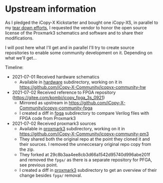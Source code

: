 # Upstream information

As I pledged the iCopy-X Kickstarter and bought one iCopy-XS, in parallel to my [tear down efforts](https://github.com/iCopy-X-Community/icopyx-teardown),
I requested the vendor to honor the open source license of the Proxmark3 schematics and software and to share their modifications.

I will post here what I'll get and in parallel I'll try to create source repositories to enable some community development on it. Depending on what we'll get...

Timeline:

* 2021-07-01 Received hardware schematics
  * Available in [hardware](hardware) subdirectory, working on it in https://github.com/iCopy-X-Community/icopyx-community-hw
* 2021-07-02 Received reference to FPGA repository (https://gitee.com/kombi/icopy_fpga_3s_0921)
  * Mirrored as upstream in https://github.com/iCopy-X-Community/icopyx-community-fpga
  * I created a diff in [fpga](fpga) subdirectory to compare Verilog files with FPGA code from Proxmark3
* 2021-07-02 Received proxmark3 sources
  * Available in [proxmark3](proxmark3) subdirectory, working on it in https://github.com/iCopy-X-Community/icopyx-community-pm3
  * They shared both the original repo at the point they cloned it and their sources. I removed the unneccesary original repo copy from the zip.
  * They forked at 29c8b3aa4ee8cb3d66a1542d95740d996abe201f and removed the `fpga/` as there is a separate repository for PFGA, see previous point.
  * I created a diff in [proxmark3](proxmark3) subdirectory to get an overview of their change besides `fpga/` removal.
